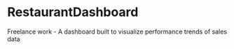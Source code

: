 # RestaurantDashboard
Freelance work - A dashboard built to visualize performance trends of sales data 
